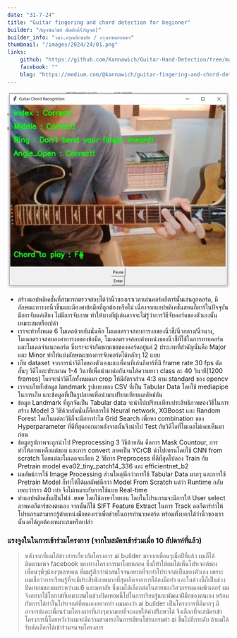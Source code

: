 ```yaml
---
date: "31-7-24"
title: "Guitar fingering and chord detection for beginner"
builder: "กัญจน์นวิชย์ มั่นศักดิ์(กัญจน์)"
builder_info: "วมว.ดรุณสิกขาลัย / กรุงเทพมหานคร"
thumbnail: "/images/2024/24/01.png"
links:
    github: "https://github.com/Kannawich/Guitar-Hand-Detection/tree/master"
    facebook: ""
    blog: "https://medium.com/@kannawich/guitar-fingering-and-chord-detection-for-beginner-179049f6af0c"
---
```


![image](/images/2024/24/01.png)

- สร้างแอปพลิเคชั่นที่สามารถตรวจสอบได้ว่านิ้วของเราเวลาเล่นคอร์ดกีตาร์นั้นเล่นถูกคอร์ด, มีลักษณะการงอนิ้วขึ้นและมีองศาข้อมือที่ถูกต้องหรือไม่ เนื่องจากแอปพลิเคชั่นสอนกีตาร์ในปัจจุบันมีการจับแค่เสียง ไม่มีการจับภาพ ทำให้บางทีผู้เล่นอาจจะไม่รู้ว่าการวิธีจับคอร์ดของตัวเองนั้นเหมาะสมหรือเปล่า
- เราจะทำทั้งหมด 6 โมเดลด้วยกันนั่นคือ โมเดลตรวจสอบการงอของนิ้วชี้/นิ้วกลาง/นิ้วนาง, โมเดลตรวจสอบองศาการงอของข้อมือ, โมเดลตรวจสอบตำแหน่งของนิ้วชี้ที่ใช้ในการทาบคอร์ด และโมเดลจำแนกคอร์ด ซึ่งเราจะจำกัดขอบเขตของคอร์ดอยู่แค่ 2 ประเภทที่สำคัญนั่นคือ Major และ Minor ทำให้แบ่งลักษณะของการจับคอร์ดได้หลักๆ 12 แบบ
- เก็บ dataset จากการนำวิดีโอของตัวเองและเพื่อนที่เล่นกีตาร์ที่มี frame rate 30 fps ตัดสั้นๆ วิดีโอละประมาณ 1-4 วินาทีเพื่อนำมาต่อกันจนได้ความยาว class ละ 40 วินาที(1200 frames) โดยจะนำวิดีโอทั้งหมดมา crop ให้มีอัตราส่วน 4:3 ตาม standard ของ opencv
- เราจะเก็บทั้งข้อมูล landmark รูปแบบของ CSV ที่เป็น Tabular Data โดยใช้ mediapipe ในการเก็บ และข้อมูลที่เป็นรูปภาพเพื่อนำมาเปรียบเทียบผลลัพธ์กัน
- ข้อมูล Landmark ที่ถูกจัดเป็น Tabular data จะนำไปเปรียบเทียบประสิทธิภาพของวิธีในการสร้าง Model 3 วิธีด้วยกันนั่นก็คือการใช้ Neural network, XGBoost และ Random Forest โดยในแต่ละวิธีก็จะมีการทำไม Grid Search เพื่อหา combination ของ Hyperparameter ที่ดีที่สุดออกมาหลังจากนั้นจึงนำไป Test กับวิดีโอที่โมเดลไม่เคยเห็นมาก่อน
- ข้อมูลรูปภาพจะถูกนำไป Preprocessing 3 วิธีด้วยกัน คือการ Mask Countour, การทำให้ภาพเหลือแต่ขอบ และการ convert ภาพเป็น YCrCB นำไปเทรนโดยใช้ CNN from scratch โดยแต่ละโมเดลจะเลือก 2 วิธีการ Preprocess ที่ดีที่สุดไปลอง Train กับ Pretrain model eva02_tiny_patch14_336 และ efficientnet_b2
- ผลลัพธ์การใช้ Image Processing ส่วนใหญ่ดีกว่าการใช้ Tabular Data มากๆ และการใช้ Pretrain Model ก็ทำให้ได้ผลลัพธ์ดีกว่า Model From Scratch แต่ว่า Runtime กลับเยอะว่าราว 40 เท่า จึงไม่เหมาะกับการใช้แบบ Real-time
- ทำแอปพลิเคชั่นเป็นไฟล์ .exe โดยใช้ภาษาไพทอน โดยในโปรแกรมจะมีการให้ User select ภาพคอกีตาร์ของตนเอง จากนั้นก็ใช้ SIFT Feature Extract ในการ Track คอกีตาร์ทำให้โปรแกรมสามารถรู้ตำแหน่งมือของเราเพื่อช่วยในการทำนายคอร์ด พร้อมทั้งบอกได้ว่านิ้วของเรานั้นงอได้ถูกต้องเหมาะสมหรือเปล่า

### แรงจูงในในการเข้าร่วมโครงการ (จากใบสมัครเข้าร่วมเมื่อ 10 สัปดาห์ที่แล้ว)

> หลังจากที่ผมได้ข่าวสารเกี่ยวกับโครงการ ai builder มาจากเพื่อนๆเมื่อปีที่แล้ว ผมก็ได้ติดตามเพจ facebook ของทางโครงการมาโดยตลอด ซึ่งก็ทำให้ผมได้เห็นโปรเจกต์ของเพื่อนๆพี่ๆน้องๆหลายคน ที่ผมรู้สึกว่าน่าสนใจจนอยากที่จะทำโปรเจกต์เป็นของตัวเอง เพราะผมเชื่อว่าการเรียนรู้ที่จะมีประสิทธิภาพมากที่สุดเกิดจากการได้ลงมือทำ และในช่วงนี้ก็เป็นช่วงปิดเทอมของผมระหว่างม.6 และมหาลัย ซึ่งผมได้เลือกต่อในสายของวิศวกรรมคอมพิวเตอร์ ผมจึงอยากใช้โอกาสที่เหมาะสมในช่วงปิดเทอมนี้ไปในการเรียนรู้และพัฒนาฝีมือของตนเอง พร้อมกับการได้ทำในโปรเจกต์ที่ตนเองอยากทำ ผมมองว่า ai builder เป็นโครงการที่ดีมากๆ มีอาจารย์และเพื่อนร่วมโครงการที่เก่งๆมากมายที่จะคอยให้คำปรึกษาได้ จึงเลือกที่จะสมัครเข้าโครงการนี้โดยหวังว่าผมจะมีความสามารถในการเขียนโปรแกรมทำ ai ขึ้นไปอีกระดับ ถ้าผมได้รับคัดเลือกได้เข้าร่วมจนจบโครงการ
    